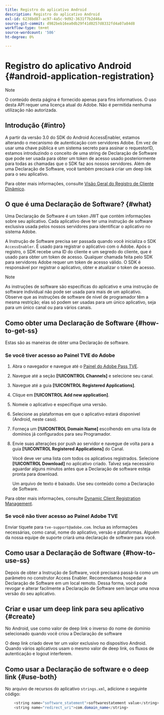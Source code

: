 ```yaml
---
title: Registro do aplicativo Android
description: Registro do aplicativo Android
exl-id: 6238bd87-ac97-4a5c-9d92-3631f7b2d46a
source-git-commit: d982beb16ea0db29f41d0257d8332fd4a07a84d8
workflow-type: tm+mt
source-wordcount: '586'
ht-degree: 0%

---
```


# Registro do aplicativo Android {#android-application-registration}

>[!NOTE]
>
>O conteúdo desta página é fornecido apenas para fins informativos. O uso desta API requer uma licença atual do Adobe. Não é permitida nenhuma utilização não autorizada.

## Introdução {#intro}

A partir da versão 3.0 do SDK do Android AccessEnabler, estamos alterando o mecanismo de autenticação com servidores Adobe. Em vez de usar uma chave pública e um sistema secreto para assinar o requestorID, estamos introduzindo o conceito de uma string de Declaração de Software que pode ser usada para obter um token de acesso usado posteriormente para todas as chamadas que o SDK faz aos nossos servidores. Além de uma Declaração de Software, você também precisará criar um deep link para o seu aplicativo.

Para obter mais informações, consulte [Visão Geral do Registro de Cliente Dinâmico](../../../rest-apis/rest-api-dcr/dynamic-client-registration-overview.md).

## O que é uma Declaração de Software? {#what}

Uma Declaração de Software é um token JWT que contém informações sobre seu aplicativo. Cada aplicativo deve ter uma instrução de software exclusiva usada pelos nossos servidores para identificar o aplicativo no sistema Adobe.

A Instrução de Software precisa ser passada quando você inicializa o SDK `AccessEnabler`. É usado para registrar o aplicativo com o Adobe. Após o registro, o SDK recebe uma ID do cliente e um segredo do cliente, que é usado para obter um token de acesso. Qualquer chamada feita pelo SDK para servidores Adobe requer um token de acesso válido. O SDK é responsável por registrar o aplicativo, obter e atualizar o token de acesso.

>[!NOTE]
>
>As instruções de software são específicas do aplicativo e uma instrução de software individual não pode ser usada para mais de um aplicativo. Observe que as instruções de software de nível de programador têm a mesma restrição; elas só podem ser usadas para um único aplicativo, seja para um único canal ou para vários canais.

## Como obter uma Declaração de Software {#how-to-get-ss}

Estas são as maneiras de obter uma Declaração de software.

### Se você tiver acesso ao Painel TVE do Adobe

1. Abra o navegador e navegue até o [Painel do Adobe Pass TVE](https://experience.adobe.com/#/pass/authentication).

1. Navegue até a seção **[!UICONTROL Channels]** e selecione seu canal.

1. Navegue até a guia **[!UICONTROL Registered Applications]**.

1. Clique em **[!UICONTROL Add new application]**.

1. Nomeie o aplicativo e especifique uma versão.

1. Selecione as plataformas em que o aplicativo estará disponível (Android, neste caso).

1. Forneça um **[!UICONTROL Domain Name]** escolhendo em uma lista de domínios já configurados para seu Programador.

1. Envie suas alterações por push ao servidor e navegue de volta para a guia **[!UICONTROL Registered Applications]** do Canal.

   Você deve ver uma lista com todos os aplicativos registrados. Selecione **[!UICONTROL Download]** no aplicativo criado. Talvez seja necessário aguardar alguns minutos antes que a Declaração de software esteja pronta para download.

   Um arquivo de texto é baixado. Use seu conteúdo como a Declaração de Software.

Para obter mais informações, consulte [Dynamic Client Registration Management](../../../rest-apis/rest-api-dcr/dynamic-client-registration-overview.md#dynamic-client-registration-management).

### Se você não tiver acesso ao Painel Adobe TVE

Enviar tíquete para `tve-support@adobe.com`. Inclua as informações necessárias, como canal, nome do aplicativo, versão e plataformas. Alguém da nossa equipe de suporte criará uma declaração de software para você.

## Como usar a Declaração de Software {#how-to-use-ss}

Depois de obter a Instrução de Software, você precisará passá-la como um parâmetro no construtor Access Enabler. Recomendamos hospedar a Declaração de Software em um local remoto. Dessa forma, você pode revogar e alterar facilmente a Declaração de Software sem lançar uma nova versão do seu aplicativo.

## Criar e usar um deep link para seu aplicativo {#create}

No Android, use como valor de deep link o inverso do nome de domínio selecionado quando você criou a Declaração de software

O deep link criado deve ter um valor exclusivo no dispositivo Android. Quando vários aplicativos usam o mesmo valor de deep link, os fluxos de autenticação e logout interferem.

## Como usar a Declaração de software e o deep link {#use-both}

No arquivo de recursos do aplicativo `strings.xml`, adicione o seguinte código:

```JAVA
    <string name="software_statement">softwarestatement value</string>
    <string name="redirect_uri">com.domain_name</string>
```
